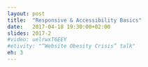 ```yaml
---
layout: post
title:  "Responsive & Accessibility Basics"
date:   2017-04-18 19:30:00+02:00
slides: 2017-2
#video: uelrwxT6EEY
#etivity: "“Website Obesity Crisis” talk"
eh: 3
---
```

